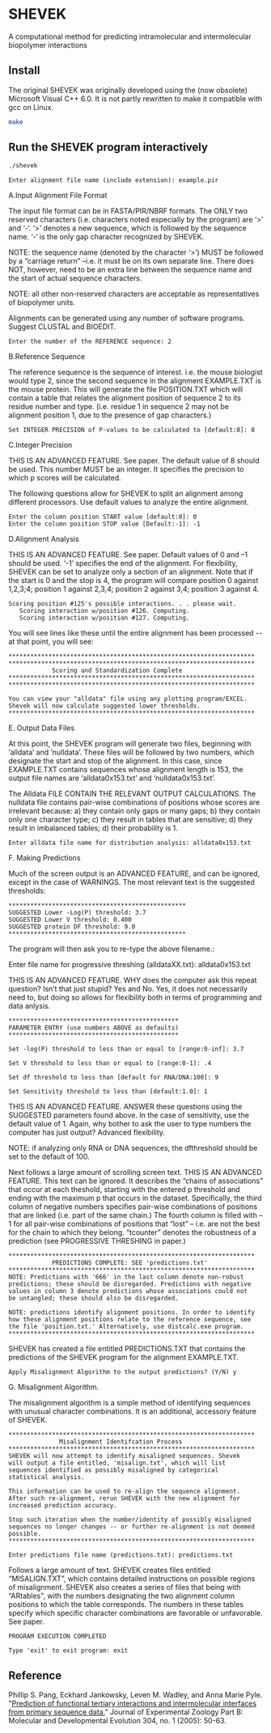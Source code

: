 # SHEVEK #
A computational method for predicting intramolecular and intermolecular biopolymer interactions

## Install ##
The original SHEVEK was originally developed using the (now obsolete) Microsoft Visual C++ 6.0. It is not partly rewritten to make it compatible with gcc on Linux.
```bash
make
```

## Run the SHEVEK program interactively ##

```bash
./shevek
```
```
Enter alignment file name (include extension): example.pir
```

A.Input Alignment File Format

The input file format can be in FASTA/PIR/NBRF formats. The ONLY two reserved characters (i.e. characters noted especially by the program) are ‘>’ and ‘-‘. ‘>’ denotes a new sequence, which is followed by the sequence name. ‘-‘ is the only gap character recognized by SHEVEK.

NOTE: the sequence name (denoted by the character ‘>’) MUST be followed by a “carriage return” –i.e. it must be on its own separate line. There does NOT, however, need to be an extra line between the sequence name and the start of actual sequence characters. 

NOTE: all other non-reserved characters are acceptable as representatives of biopolymer units. 

Alignments can be generated using any number of software programs. Suggest CLUSTAL and BIOEDIT.

```
Enter the number of the REFERENCE sequence: 2
```

B.Reference Sequence

The reference sequence is the sequence of interest. i.e. the mouse biologist would type 2, since the second sequence in the alignment EXAMPLE.TXT is the mouse protein. This will generate the file POSITION.TXT which will contain a table that relates the alignment position of sequence 2 to its residue number and type. (i.e. residue 1 in sequence 2 may not be alignment position 1, due to the presence of gap characters.)

```
Set INTEGER PRECISION of P-values to be calculated to [default:8]: 8
```

C.Integer Precision

THIS IS AN ADVANCED FEATURE. See paper. The default value of 8 should be used. This number MUST be an integer. It specifies the precision to which p scores will be calculated. 

 The following questions allow for SHEVEK to split an
 alignment among different processors. Use default values
 to analyze the entire alignment.

```
Enter the column position START value [default:0]: 0
Enter the column position STOP value [Default:-1]: -1
```

D.Alignment Analysis

THIS IS AN ADVANCED FEATURE. See paper. Default values of 0 and –1 should be used. ‘-1’ specifies the end of the alignment. For flexibility, SHEVEK can be set to analyze only a section of an alignment. Note that if the start is 0 and the stop is 4, the program will compare position 0 against 1,2,3;4; position 1 against 2,3,4; position 2 against 3,4; position 3 against 4.

```
Scoring position #125's possible interactions. . . please wait.
   Scoring interaction w/position #126. Computing.
   Scoring interaction w/position #127. Computing.
```

You will see lines like these  until the entire alignment has been processed -- at that point, you will see:

```
********************************************************************
********************************************************************
            Scoring and Standardization Complete
********************************************************************
********************************************************************

You can view your "alldata" file using any plotting program/EXCEL.
Shevek will now calculate suggested lower thresholds.
********************************************************************
```

E. Output Data Files

At this point, the SHEVEK program will generate two files, beginning with ‘alldata’ and ‘nulldata’. These files will be followed by two numbers, which designate the start and stop of the alignment. In this case, since EXAMPLE.TXT contains sequences whose alignment length is 153, the output file names are ‘alldata0x153.txt’ and ‘nulldata0x153.txt’.

The Alldata FILE CONTAIN THE RELEVANT OUTPUT CALCULATIONS. The nulldata file contains pair-wise combinations of positions whose scores are irrelevant because: a) they contain only gaps or many gaps; b) they contain only one character type; c) they result in tables that are sensitive; d) they result in imbalanced tables; d) their probability is 1.

```
Enter alldata file name for distribution analysis: alldata0x153.txt
```

F. Making Predictions

Much of the screen output is an ADVANCED FEATURE, and can be ignored, except in the case of WARNINGS. The most relevant text is the suggested thresholds:

```
*************************************************
SUGGESTED Lower -Log(P) threshold: 3.7
SUGGESTED Lower V threshold: 0.400
SUGGESTED protein DF threshold: 9.0
*************************************************
```

The program will then ask you to re-type the above filename.:

Enter file name for progressive threshing (alldataXX.txt):  alldata0x153.txt

THIS IS AN ADVANCED FEATURE. WHY does the computer ask this repeat question? Isn’t that just stupid? Yes and No. Yes, it does not necessarily need to, but doing so allows for flexibility both in terms of programming and data anlysis. 

```
***********************************************
PARAMETER ENTRY (use numbers ABOVE as defaults)
***********************************************

Set -log(P) threshold to less than or equal to [range:0-inf]: 3.7

Set V threshold to less than or equal to [range:0-1]: .4

Set df threshold to less than [default for RNA/DNA:100]: 9

Set Sensitivity threshold to less than [default:1.0]: 1
```

THIS IS AN ADVANCED FEATURE. ANSWER these questions using the SUGGESTED parameters found above. In the case of sensitivity, use the default value of 1. Again, why bother to ask the user to type numbers the computer has just output? Advanced flexibility.

NOTE: if analyzing only  RNA or DNA sequences, the dfthreshold should be set to the default of 100.

Next follows a large amount of scrolling screen text. THIS IS AN ADVANCED FEATURE. This text can be ignored. It describes the “chains of associations” that occur at each theshold, starting with the entered p threshold and ending with the maximum p that occurs in the dataset.  Specifically, the third column of negative numbers specifies pair-wise combinations of positions that are linked (i.e. part of the same chain.) The fourth column is filled with –1 for all pair-wise combinations of positions that “lost” – i.e. are not the best for the chain to which they belong. “tcounter” denotes the robustness of a prediction (see PROGRESSIVE THRESHING in paper.)

```
********************************************************************
            PREDICTIONS COMPLETE: SEE 'predictions.txt'
********************************************************************
NOTE: Predictions with '666' in the last column denote non-robust
predictions; these should be disregarded. Predictions with negative
values in column 3 denote predictions whose associations could not
be untangled; these should also be disregarded.

NOTE: predictions identify alignment positions. In order to identify
how these alignment positions relate to the reference sequence, see
the file 'position.txt.' Alternatively, use distcalc.exe program.
********************************************************************
```

SHEVEK has created a file entitled PREDICTIONS.TXT that contains the predictions of the SHEVEK program for the alignment EXAMPLE.TXT.

```
Apply Misalignment Algorithm to the output predictions? (Y/N) y
```

G. Misalignment Algorithm.

The misalignment algorithm is a simple method of identifying sequences with unusual character combinations. It is an additional, accessory  feature of SHEVEK.

```
********************************************************************
              Misalignment Identifcation Process
********************************************************************
SHEVEK will now attempt to identify misaligned sequences. Shevek
will output a file entitled, 'misalign.txt', which will list
sequences identified as possibly misaligned by categorical
statistical analysis.

This information can be used to re-align the sequence alignment.
After such re-alignment, rerun SHEVEK with the new alignment for
increased prediction accuracy.

Stop such iteration when the number/identity of possibly misaligned
sequences no longer changes -- or further re-alignment is not deemed
possible.
********************************************************************

Enter predictions file name (predictions.txt): predictions.txt
```

Follows a large amount of text. SHEVEK creates files entitled “MISALIGN.TXT”, which contains detailed instructions on possible regions of misalignment. SHEVEK also creates a series of files that being with “ARtables", with the numbers designating the two alignment column positions to which the table corresponds. The numbers in these tables specify which specific character combinations are favorable or unfavorable. See paper.

```
PROGRAM EXECUTION COMPLETED

Type 'exit' to exit program: exit
```

## Reference ## 
Phillip S. Pang, Eckhard Jankowsky, Leven M. Wadley, and Anna Marie Pyle.
"[Prediction of functional tertiary interactions and intermolecular interfaces from primary sequence data.](https://doi.org/10.1002/jez.b.21024)"
Journal of Experimental Zoology Part B: Molecular and Developmental Evolution 304, no. 1 (2005): 50-63.
